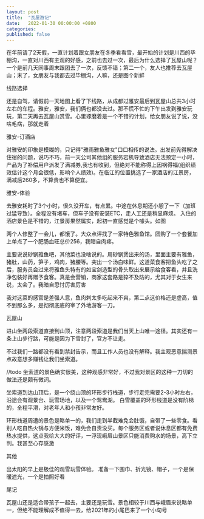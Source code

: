 ```yaml
---
layout: post
title:  "瓦屋游记"
date:   2022-01-30 00:00:00 +0800
categories: 
published: false
---
```


  在年前请了2天假，一直计划着跟女朋友在冬季看看雪，最开始的计划是川西的毕棚沟，一直对川西有主观的好感，之前也去过一次，最后为什么选择了瓦屋山呢？一个是前几天同事周末跟团去了一次，反馈不错；第二一个，友人也推荐去瓦屋山；末了，女朋友与我都去过毕棚沟，人嘛，还是图个新鲜

  线路选择

  还是自驾，请假前一天地图上看了下线路，从成都过雅安最后到瓦屋山总共3小时左右的车程。雅安，雅安，我们俩也都没去过。那不慌不忙的下午出发到雅安玩玩，第二天再去瓦屋山赏雪。心里琢磨着是一个不错的计划，给女朋友说了说，没啥毛病，那就走着

  雅安-订酒店

  对雅安的印象是模糊的，只记得"雅雨雅鱼雅女"口口相传的说法。出发前先得解决住宿的问题，说巧不巧，前一天公司其他组的服务宕机导致酒店无法预定一小时，产品为了补偿用户派发了满减券,我也有收到，但绝对不能称得上因祸得福(组织绩效估计这个月会很低，影响个人绩效)。在临江的位置挑选了一家酒店的江景房，满减后260多，不算贵也不算便宜。

  雅安-体验

  去雅安耗时了3个小时，很久没开车，有点累。中途在休息期还小憩了一下（加班过猛导致）。全程没有堵车，但车子没有安装ETC，走人工还是稍显麻烦。
  入住的酒店景色是不错的，江景房果然属实，起初一直感觉是个噱头。如图

  两个人修整了一会儿，都饿了。大众点评找了一家特色雅鱼馆。团购了一个套餐加上单点了一个肥肠血旺总价256，我暗自肉疼。

  主要说说砂锅雅鱼吧，其他菜也没啥说的。用砂锅煲出来的汤，里面主要有雅鱼，猪肚，山药，笋子，鸡肉，猪腰等。突出一个汤白味鲜。这道菜食客把鱼头吃了之后，服务员会过来将雅鱼头特有的如宝剑造型的骨头取出来展示给食客看，并且洗净包装好再赠予食客。真是会营销，商家这套路是猝不及防的，尤其对于女生来说，太会了。我暗自思忖厉害厉害

  我对这菜的感官是差强人意，鱼肉刺太多吃起来不爽，第二点这价格还是虚高，值不到那么多，是彻彻底底的宰了外地游客一刀。

  瓦屋山

  进山坐两段索道直接到山顶，注意两段索道是我们当天上山唯一途径。其实还有一条上山步行路，可能是因为下雪封了，官方不让走。

  不过我们一路都没有看到禁封告示，而且工作人员也没有解释。我主观恶意揣测景点故意想多赚钱让我们坐索道。


  //todo
  坐索道的景色确实很美，这种观感非常好，不过我对景区的这种一刀切的做法还是颇有微词。

  坐索道到达山顶后，是一个绕山顶的环形步行栈道，步行走完需要2-3小时左右，沿途会有观景台、玩雪场地，以及一个鸳鸯湖。
  白雪覆盖的环形栈道是没有阶梯的，全程平滑，对老年人和小孩非常友好。

  环形栈道周遭的景色是略单一的，我们走到半截难免会肚饿，自带了一些零食。看别人吃自热火锅与方便米饭，难免会自责没买。每个服务区或者说休息区都有免费热水提供，这点我给大大的好评，一浮现峨眉山景区只能消费购水的场景，高下立判。我甚至心存感激


  其他

  出太阳的早上是极佳的观雪玩雪体验。
  准备一下围巾、折光镜、帽子，一个是保暖遮光，一个是拍照好看

  尾记

  瓦屋山还是适合带孩子一起去，主要还是玩雪。景色相较于川西与峨眉来说略单一，但绝不能理解成不值得一去，给2021年的小尾巴来了一个小句号





  
  






